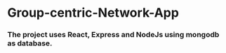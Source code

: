 # Group-centric-Network-App
### The project uses React, Express and NodeJs using mongodb as database.
